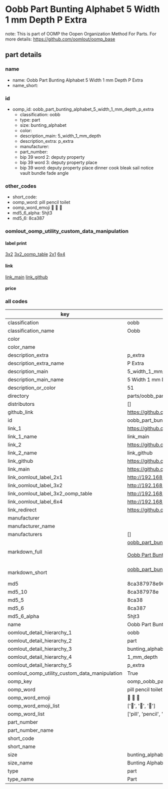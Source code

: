 # Oobb Part Bunting Alphabet 5 Width 1 mm Depth P Extra  

note: This is part of OOMP the Oopen Organization Method For Parts. For more details: https://github.com/oomlout/oomp_base

##  part details
  







### name
* name: Oobb Part Bunting Alphabet 5 Width 1 mm Depth P Extra
* name_short: 
### id
* oomp_id: oobb_part_bunting_alphabet_5_width_1_mm_depth_p_extra
  * classification: oobb
  * type: part
  * size: bunting_alphabet
  * color: 
  * description_main: 5_width_1_mm_depth
  * description_extra: p_extra
  * manufacturer: 
  * part_number: 
  * bip 39 word 2: deputy property
  * bip 39 word 3: deputy property place
  * bip 39 word: deputy property place dinner cook bleak sail notice vault bundle fade angle

### other_codes
* short_code: 
* oomp_word: pill pencil toilet
* oomp_word_emoji :pill: :pencil: :toilet:
* md5_6_alpha: 5hjt3
* md5_6: 8ca387






### oomlout_oomp_utility_custom_data_manipulation
#### label print
[3x2](http://192.168.1.245:1112/?label=oomp%205hjt3)
[3x2_oomp_table](http://192.168.1.108:1112/?label=oomp%205hjt3)
[2x1](http://192.168.1.242:1112/?label=oomp%205hjt3)
[6x4](http://192.168.1.55:1112/?label=oomp%205hjt3)    

#### link

[link_main](https://github.com/oomlout/oomlout_oomp_version_1_messy/tree/main/parts/oobb_part_bunting_alphabet_5_width_1_mm_depth_p_extra) [link_github](https://github.com/oomlout/oomlout_oomp_version_1_messy/tree/main/parts/oobb_part_bunting_alphabet_5_width_1_mm_depth_p_extra)                             

#### price







### all codes 
| key | value |  
| --- | --- |  
| classification | oobb |  
| classification_name | Oobb |  
| color |  |  
| color_name |  |  
| description_extra | p_extra |  
| description_extra_name | P Extra |  
| description_main | 5_width_1_mm_depth |  
| description_main_name | 5 Width 1 mm Depth |  
| description_or_color | 51 |  
| directory | parts/oobb_part_bunting_alphabet_5_width_1_mm_depth_p_extra |  
| distributors | [] |  
| github_link | https://github.com/oomlout/oomlout_oomp_part_src/tree/main/parts/oobb_part_bunting_alphabet_5_width_1_mm_depth_p_extra |  
| id | oobb_part_bunting_alphabet_5_width_1_mm_depth_p_extra |  
| link_1 | https://github.com/oomlout/oomlout_oomp_version_1_messy/tree/main/parts/oobb_part_bunting_alphabet_5_width_1_mm_depth_p_extra |  
| link_1_name | link_main |  
| link_2 | https://github.com/oomlout/oomlout_oomp_version_1_messy/tree/main/parts/oobb_part_bunting_alphabet_5_width_1_mm_depth_p_extra |  
| link_2_name | link_github |  
| link_github | https://github.com/oomlout/oomlout_oomp_version_1_messy/tree/main/parts/oobb_part_bunting_alphabet_5_width_1_mm_depth_p_extra |  
| link_main | https://github.com/oomlout/oomlout_oomp_version_1_messy/tree/main/parts/oobb_part_bunting_alphabet_5_width_1_mm_depth_p_extra |  
| link_oomlout_label_2x1 | http://192.168.1.242:1112/?label=oomp%205hjt3 |  
| link_oomlout_label_3x2 | http://192.168.1.245:1112/?label=oomp%205hjt3 |  
| link_oomlout_label_3x2_oomp_table | http://192.168.1.108:1112/?label=oomp%205hjt3 |  
| link_oomlout_label_6x4 | http://192.168.1.55:1112/?label=oomp%205hjt3 |  
| link_redirect | https://github.com/oomlout/oomlout_oomp_version_1_messy/tree/main/parts/oobb_part_bunting_alphabet_5_width_1_mm_depth_p_extra |  
| manufacturer |  |  
| manufacturer_name |  |  
| manufacturers | [] |  
| markdown_full | [oobb_part_bunting_alphabet_5_width_1_mm_depth_p_extra](none)<br>[](none)<br>[Oobb Part Bunting Alphabet 5 Width 1 Mm Depth P Extra](none)<br><br> |  
| markdown_short | [oobb_part_bunting_alphabet_5_width_1_mm_depth_p_extra](none)<br><br> |  
| md5 | 8ca387978e96f7c45e17d3e54bab19da |  
| md5_10 | 8ca387978e |  
| md5_5 | 8ca38 |  
| md5_6 | 8ca387 |  
| md5_6_alpha | 5hjt3 |  
| name | Oobb Part Bunting Alphabet 5 Width 1 mm Depth P Extra |  
| oomlout_detail_hierarchy_1 | oobb |  
| oomlout_detail_hierarchy_2 | part |  
| oomlout_detail_hierarchy_3 | bunting_alphabet |  
| oomlout_detail_hierarchy_4 | 1_mm_depth |  
| oomlout_detail_hierarchy_5 | p_extra |  
| oomlout_oomp_utility_custom_data_manipulation | True |  
| oomp_key | oomp_oobb_part_bunting_alphabet_5_width_1_mm_depth_p_extra |  
| oomp_word | pill pencil toilet |  
| oomp_word_emoji | :pill: :pencil: :toilet: |  
| oomp_word_emoji_list | [':pill:', ':pencil:', ':toilet:'] |  
| oomp_word_list | ['pill', 'pencil', 'toilet'] |  
| part_number |  |  
| part_number_name |  |  
| short_code |  |  
| short_name |  |  
| size | bunting_alphabet |  
| size_name | Bunting Alphabet |  
| type | part |  
| type_name | Part |  
